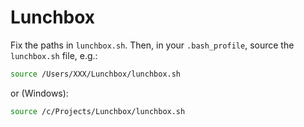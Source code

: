 # Lunchbox

Fix the paths in `lunchbox.sh`. Then, in your `.bash_profile`, source the `lunchbox.sh` file, e.g.:

```bash
source /Users/XXX/Lunchbox/lunchbox.sh
```

or (Windows):

```bash
source /c/Projects/Lunchbox/lunchbox.sh
```
